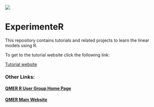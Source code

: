 ![](figures/qmerLogo.png)

# ExperimenteR

This repository contains tutorials and related projects to learn the linear models using R.

To get to the tutorial website click the following link:

[Tutorial website](https://auqmer.github.io/ExperimenteR/)

### Other Links:

#### [QMER R User Group Home Page](https://auqmer.github.io/qmer_rug/)

#### [QMER Main Website](https://aub.ie/qmer)
